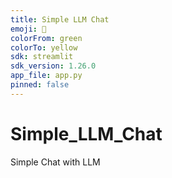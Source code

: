 ```yaml
---
title: Simple LLM Chat
emoji: 🚀
colorFrom: green
colorTo: yellow
sdk: streamlit
sdk_version: 1.26.0
app_file: app.py
pinned: false
---
```


# Simple_LLM_Chat
Simple Chat with LLM

